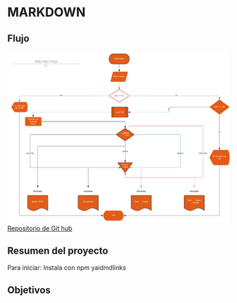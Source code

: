 # MARKDOWN

## Flujo
![md-links](flujo.png)
[Repositorio de Git hub](https://github.com/katrosa)
## Resumen del proyecto

Para iniciar:
Instala con npm yaidmdlinks

## Objetivos
